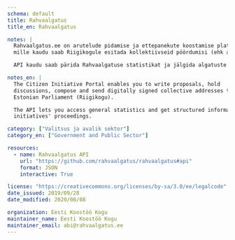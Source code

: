 ```yaml
---
schema: default
title: Rahvaalgatus
title_en: Rahvaalgatus

notes: |
  Rahvaalgatus.ee on arutelude pidamise ja ettepanekute koostamise platvorm,
  mille kaudu saab Riigikogule esitada kollektiivseid pöördumisi (ehk algatusi).

  API kaudu saab pärida Rahvaalgatuse statistikat ja jälgida algatuste käekäiku.

notes_en: |
  The Citizen Initiative Portal enables you to write proposals, hold
  discussions, compose and send digitally signed collective addresses to the
  Estonian Parliament (Riigikogu).

  The API lets you access general statistics and get structured information on
  initiatives' proceedings.

category: ["Valitsus ja avalik sektor"]
category_en: ["Government and Public Sector"]

resources:
  - name: Rahvaalgatus API
    url: "https://github.com/rahvaalgatus/rahvaalgatus#api"
    format: JSON
    interactive: True

license: "https://creativecommons.org/licenses/by-sa/3.0/ee/legalcode"
date_issued: 2019/09/28
date_modified: 2020/08/08

organization: Eesti Koostöö Kogu
maintainer_name: Eesti Koostöö Kogu
maintainer_email: abi@rahvaalgatus.ee
---
```

